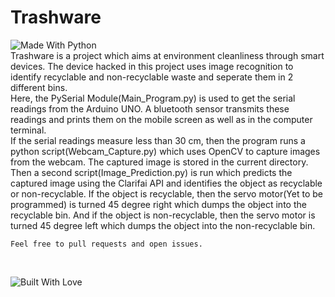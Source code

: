 # Trashware 
![Made With Python](https://forthebadge.com/images/badges/made-with-python.svg) <br>
Trashware is a project which aims at environment cleanliness through smart devices. The device hacked in this project uses image recognition to identify recyclable and non-recyclable waste and seperate them in 2 different bins. <br>
Here, the PySerial Module(Main_Program.py) is used to get the serial readings from the Arduino UNO. A bluetooth sensor transmits these readings and prints them on the mobile screen as well as in the computer terminal. <br>
If the serial readings measure less than 30 cm, then the program runs a python script(Webcam_Capture.py) which uses OpenCV to capture images from the webcam. The captured image is stored in the current directory. Then a second script(Image_Prediction.py) is run which predicts the captured image using the Clarifai API and identifies the object as recyclable or non-recyclable. If the object is recyclable, then the servo motor(Yet to be programmed) is turned 45 degree right which dumps the object into the recyclable bin. And if the object is non-recyclable, then the servo motor is turned 45 degree left which dumps the object into the non-recyclable bin. <br>
<pre><code>Feel free to pull requests and open issues.</code></pre> <br>
![Built With Love](https://forthebadge.com/images/badges/built-with-love.svg)